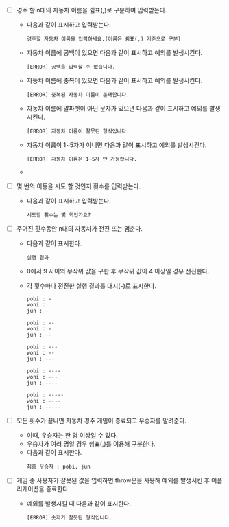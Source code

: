 - [ ] 경주 할 n대의 자동차 이름을 쉼표(,)로 구분하여 입력받는다.

  - 다음과 같이 표시하고 입력받는다.
    ```
    경주할 자동차 이름을 입력하세요.(이름은 쉼표(,) 기준으로 구분)
    ```
  - 자동차 이름에 공백이 있으면 다음과 같이 표시하고 예외를 발생시킨다.
    ```
    [ERROR] 공백을 입력할 수 없습니다.
    ```
  - 자동차 이름에 중복이 있으면 다음과 같이 표시하고 예외를 발생시킨다.
    ```
    [ERROR] 중복된 자동차 이름이 존재합니다.
    ```
  - 자동차 이름에 알파벳이 아닌 문자가 있으면 다음과 같이 표시하고 예외를 발생시킨다.
    ```
    [ERROR] 자동차 이름이 잘못된 형식입니다.
    ```
  - 자동차 이름이 1~5자가 아니면 다음과 같이 표시하고 예외를 발생시킨다.
    ```
    [ERROR] 자동차 이름은 1~5자 만 가능합니다.
    ```
  -

- [ ] 몇 번의 이동을 시도 할 것인지 횟수를 입력받는다.
  - 다음과 같이 표시하고 입력받는다.
    ```
    시도할 횟수는 몇 회인가요?
    ```
- [ ] 주어진 횟수동안 n대의 자동차가 전진 또는 멈춘다.

  - 다음과 같이 표시한다.
    ```
    실행 결과
    ```
  - 0에서 9 사이의 무작위 값을 구한 후 무작위 값이 4 이상일 경우 전진한다.
  - 각 횟수마다 전진한 실행 결과를 대시(-)로 표시한다.

    ```
    pobi : -
    woni :
    jun : -

    pobi : --
    woni : -
    jun : --

    pobi : ---
    woni : --
    jun : ---

    pobi : ----
    woni : ---
    jun : ----

    pobi : -----
    woni : ----
    jun : -----
    ```

- [ ] 모든 횟수가 끝나면 자동차 경주 게임이 종료되고 우승자를 알려준다.
  - 이때, 우승자는 한 명 이상일 수 있다.
  - 우승자가 여러 명일 경우 쉼표(,)를 이용해 구분한다.
  - 다음과 같이 표시한다.
    ```
    최종 우승자 : pobi, jun
    ```
- [ ] 게임 중 사용자가 잘못된 값을 입력하면 throw문을 사용해 예외를 발생시킨 후 어플리케이션을 종료한다.
  - 예외를 발생시킬 때 다음과 같이 표시한다.
    ```
    [ERROR] 숫자가 잘못된 형식입니다.
    ```
